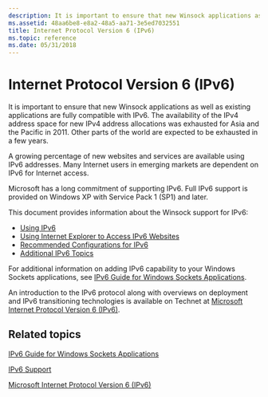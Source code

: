 ```yaml
---
description: It is important to ensure that new Winsock applications as well as existing applications are fully compatible with IPv6.
ms.assetid: 48aa6be8-e8a2-48a5-aa71-3e5ed7032551
title: Internet Protocol Version 6 (IPv6)
ms.topic: reference
ms.date: 05/31/2018
---
```


# Internet Protocol Version 6 (IPv6)

It is important to ensure that new Winsock applications as well as existing applications are fully compatible with IPv6. The availability of the IPv4 address space for new IPv4 address allocations was exhausted for Asia and the Pacific in 2011. Other parts of the world are expected to be exhausted in a few years.

A growing percentage of new websites and services are available using IPv6 addresses. Many Internet users in emerging markets are dependent on IPv6 for Internet access.

Microsoft has a long commitment of supporting IPv6. Full IPv6 support is provided on Windows XP with Service Pack 1 (SP1) and later.

This document provides information about the Winsock support for IPv6:

-   [Using IPv6](using-ipv6-2.md)
-   [Using Internet Explorer to Access IPv6 Websites](using-internet-explorer-to-access-ipv6-web-sites-2.md)
-   [Recommended Configurations for IPv6](recommended-configurations-2.md)
-   [Additional IPv6 Topics](additional-topics-2.md)

For additional information on adding IPv6 capability to your Windows Sockets applications, see [IPv6 Guide for Windows Sockets Applications](ipv6-guide-for-windows-sockets-applications-2.md).

An introduction to the IPv6 protocol along with overviews on deployment and IPv6 transitioning technologies is available on Technet at [Microsoft Internet Protocol Version 6 (IPv6)](/previous-versions/windows/it-pro/windows-server-2008-R2-and-2008/dd379473(v=ws.10)).

## Related topics

<dl> <dt>

[IPv6 Guide for Windows Sockets Applications](ipv6-guide-for-windows-sockets-applications-2.md)
</dt> <dt>

[IPv6 Support](ipv6-support-2.md)
</dt> <dt>

[Microsoft Internet Protocol Version 6 (IPv6)](/previous-versions/windows/it-pro/windows-server-2008-R2-and-2008/dd379473(v=ws.10))
</dt> </dl>
